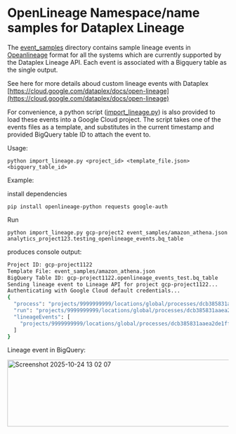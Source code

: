 # OpenLineage Namespace/name samples for Dataplex Lineage


The [event_samples](/event_samples) directory contains sample lineage events in [Opeanlineage](https://openlineage.io/) format for all the systems which are currently supported by the Dataplex Lineage API. Each event is associated with a Bigquery table as the single output. 

See here for more details aboud custom lineage events with Dataplex [https://cloud.google.com/dataplex/docs/open-lineage](https://cloud.google.com/dataplex/docs/open-lineage)

For convenience, a python script ([import_lineage.py](import_lines.py)) is also provided to load these events into a Google Cloud project. 
The script takes one of the events files as a template, and substitutes in the current timestamp and provided BigQuery table ID to attach the event to.

Usage:
```
python import_lineage.py <project_id> <template_file.json> <bigquery_table_id>
```

Example:


install dependencies
```
pip install openlineage-python requests google-auth
```

Run
```
python import_lineage.py gcp-project2 event_samples/amazon_athena.json analytics_project123.testing_openlineage_events.bq_table
```
produces console output:
```bash
Project ID: gcp-project1122
Template File: event_samples/amazon_athena.json
BigQuery Table ID: gcp-project1122.openlineage_events_test.bq_table
Sending lineage event to Lineage API for project gcp-project1122...
Authenticating with Google Cloud default credentials...
{
  "process": "projects/9999999999/locations/global/processes/dcb385831aaea2de1ff32a5b50c4ba02",
  "run": "projects/9999999999/locations/global/processes/dcb385831aaea2de1ff32a5b50c4ba02/runs/b3619d942d00c302dd0e2339d8d5d74d",
  "lineageEvents": [
    "projects/9999999999/locations/global/processes/dcb385831aaea2de1ff32a5b50c4ba02/runs/b3619d942d00c302dd0e2339d8d5d74d/lineageEvents/74939e02-1966-472c-b4e7-c5874b59526e"
  ]
}
```

Lineage event in BigQuery:

<img width="578" height="152" alt="Screenshot 2025-10-24 13 02 07" src="https://github.com/user-attachments/assets/a93454ca-7f21-45f6-bc65-b95eaeb276ae" />




